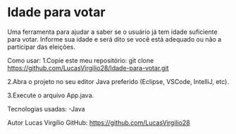 # Idade para votar

Uma ferramenta para ajudar a saber se o usuário já tem idade suficiente para votar. Informe sua idade e será dito se você está adequado ou não a participar das eleições. 

Como usar: 
1.Copie este meu repositório:
git clone https://github.com/LucasVirgilio28/Idade-para-votar.git

2.Abra o projeto no seu editor Java preferido (Eclipse, VSCode, IntelliJ, etc).

3.Execute o arquivo App.java.

Tecnologias usadas: 
-Java

Autor
Lucas Virgílio
GitHub: https://github.com/LucasVirgilio28
